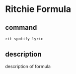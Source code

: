 # Ritchie Formula

## command

```bash
rit spotify lyric
```

## description

description of formula
